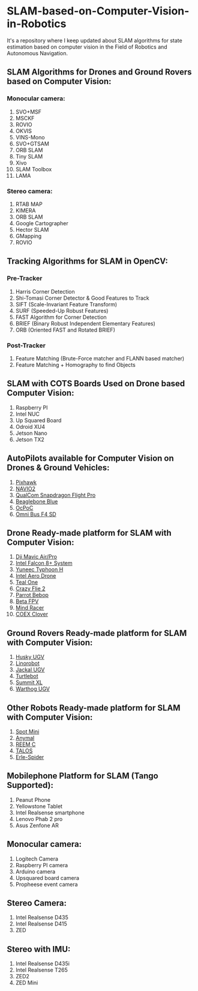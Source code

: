 # SLAM-based-on-Computer-Vision-in-Robotics
It's a repository where I keep updated about SLAM algorithms for state estimation based on computer vision in the Field of Robotics and Autonomous Navigation.
## SLAM Algorithms for Drones and Ground Rovers based on Computer Vision:
### Monocular camera:
1. SVO+MSF
2. MSCKF
3. ROVIO
4. OKVIS
5. VINS-Mono
6. SVO+GTSAM
7. ORB SLAM
8. Tiny SLAM
9. Xivo 
10. SLAM Toolbox
11. LAMA

### Stereo camera:
1. RTAB MAP
2. KIMERA
3. ORB SLAM
4. Google Cartographer
5. Hector SLAM
6. GMapping 
7. ROVIO

## Tracking Algorithms for SLAM in OpenCV:
### Pre-Tracker
1. Harris Corner Detection
2. Shi-Tomasi Corner Detector & Good Features to Track
3. SIFT (Scale-Invariant Feature Transform)
4. SURF (Speeded-Up Robust Features)
5. FAST Algorithm for Corner Detection
6. BRIEF (Binary Robust Independent Elementary Features)
7. ORB (Oriented FAST and Rotated BRIEF)

### Post-Tracker
1. Feature Matching (Brute-Force matcher and FLANN based matcher)
2. Feature Matching + Homography to find Objects

## SLAM with COTS Boards Used on Drone based Computer Vision:
1. Raspberry PI
2. Intel NUC
2. Up Squared Board
3. Odroid XU4
4. Jetson Nano
5. Jetson TX2

## AutoPilots available for Computer Vision on Drones & Ground Vehicles:
1. [Pixhawk](https://docs.px4.io/v1.9.0/en/flight_controller/raspberry_pi_navio2.html)
2. [NAVIO2](https://emlid.com/navio/) 
3. [QualCom Snapdragon Flight Pro](https://www.intrinsyc.com/qualcomm-flight-pro-development-kit/)
4. [Beaglebone Blue](https://docs.px4.io/v1.9.0/en/flight_controller/beaglebone_blue.html)
5. [OcPoC](https://docs.px4.io/v1.9.0/en/flight_controller/ocpoc_zynq.html)
6. [Omni Bus F4 SD](https://docs.px4.io/v1.9.0/en/flight_controller/omnibus_f4_sd.html)

## Drone Ready-made platform for SLAM with Computer Vision:
1. [Dji Mavic Air/Pro](https://www.dji.com/mavic)
2. [Intel Falcon 8+ System](https://www.intel.com/content/www/us/en/products/drones/falcon-8.html)
2. [Yuneec Typhoon H](https://us.yuneec.com/typhoon-h-overview)
3. [Intel Aero Drone](https://docs.px4.io/v1.9.0/en/complete_vehicles/intel_aero.html)
4. [Teal One](https://tealdrones.com/teal-one/)
5. [Crazy Flie 2](https://docs.px4.io/v1.9.0/en/complete_vehicles/crazyflie2.html)
6. [Parrot Bebop](https://docs.px4.io/v1.9.0/en/complete_vehicles/bebop.html)
7. [Beta FPV](https://docs.px4.io/v1.9.0/en/complete_vehicles/betafpv_beta75x.html)
8. [Mind Racer](https://docs.px4.io/v1.9.0/en/complete_vehicles/mindracer210.html)
9. [COEX Clover](https://clover.coex.tech/en/)

## Ground Rovers Ready-made platform for SLAM with Computer Vision:
1. [Husky UGV](https://robots.ros.org/husky/)
2. [Linorobot](https://github.com/linorobot/linorobot/wiki/1.-Getting-Started)
3. [Jackal UGV](https://robots.ros.org/jackal/)
4. [Turtlebot](https://robots.ros.org/turtlebot/)
5. [Summit XL](https://robots.ros.org/summit-xl/)
6. [Warthog UGV](https://robots.ros.org/warthog/)

## Other Robots Ready-made platform for SLAM with Computer Vision:
1. [Spot Mini](https://www.bostondynamics.com/spot)
2. [Anymal](https://www.anymal-research.org/)
3. [REEM C](https://robots.ros.org/reem-c/)
4. [TALOS](https://robots.ros.org/talos/)
5. [Erle-Spider](https://robots.ros.org/erle-spider/)

## Mobilephone Platform for SLAM (Tango Supported):
1. Peanut Phone
2. Yellowstone Tablet
3. Intel Realsense smartphone
4. Lenovo Phab 2 pro
5. Asus Zenfone AR

## Monocular camera:
1. Logitech Camera
2. Raspberry PI camera
3. Arduino camera
4. Upsquared board camera
4. Propheese event camera

## Stereo Camera:
1. Intel Realsense D435
2. Intel Realsense D415
3. ZED 

## Stereo with IMU:
1. Intel Realsense D435i
2. Intel Realsense T265
3. ZED2
4. ZED Mini
